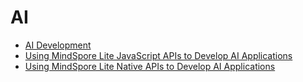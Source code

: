 # AI

- [AI Development](ai-overview.md)
- [Using MindSpore Lite JavaScript APIs to Develop AI Applications](mindspore-guidelines-based-js.md)
- [Using MindSpore Lite Native APIs to Develop AI Applications](mindspore-guidelines-based-native.md)



